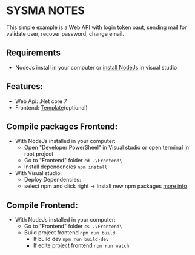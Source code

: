 # SYSMA NOTES

This simple example is a Web API with login token oaut, sending mail for validate user, recover password, change email.

## Requirements

* NodeJs install in your computer or [install NodeJs](https://learn.microsoft.com/en-us/visualstudio/javascript/tutorial-nodejs?view=vs-2022#prerequisites) in visual studio

## Features:

* Web Api: .Net core 7
* Frontend: [Template](https://github.com/sysma1997/template-webpack-react-multiple-page/tree/master)(optional)

## Compile packages Frontend:

* With NodeJs installed in your computer:
	* Open "Developer PowerSheel" in Visual studio or open terminal in root project
	* Go to "Frontend" folder `cd .\Frontend\`
	* Install dependencies `npm install`
* With Visual studio:
	* Deploy Dependencies:
	* select npm and click right -> Install new npm packages [more info](https://learn.microsoft.com/en-us/visualstudio/javascript/npm-package-management?view=vs-2022#cli-based-project-esproj)

## Compile Frontend:

* With NodeJs installed in your computer:
	* Go to "Frontend" folder `cs .\Frontend\`
	* Build project frontend `npm run build`
		* If build dev `npm run build-dev`
		* If edite project frontend `npm run watch`